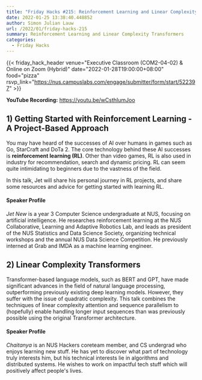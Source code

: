 ```yaml
---
title: "Friday Hacks #215: Reinforcement Learning and Linear Complexity Transformers"
date: 2022-01-25 13:38:40.448852
author: Simon Julian Lauw
url: /2022/01/friday-hacks-215
summary: Reinforcement Learning and Linear Complexity Transformers
categories:
  - Friday Hacks
---
```


{{< friday_hack_header
    venue="Executive Classroom (COM2-04-02) & Online on Zoom (Hybrid)"
    date="2022-01-28T19:00:00+08:00"
    food="pizza"
    rsvp_link="https://nus.campuslabs.com/engage/submitter/form/start/522397" >}}

**YouTube Recording:** https://youtu.be/wCsthIumJoo


## 1) Getting Started with Reinforcement Learning - A Project-Based Approach

You may have heard of the successes of AI over humans in games such as Go, StarCraft and DoTa 2. The core technology behind these AI successes is __reinforcement learning (RL)__. Other than video games, RL is also used in industry for recommendation, search and dynamic pricing. RL can seem quite intimidating to beginners due to the vastness of the field.

In this talk, Jet will share his personal journey in RL projects, and share some resources and advice for getting started with learning RL.

#### Speaker Profile

_Jet New_ is a year 3 Computer Science undergraduate at NUS, focusing on artificial intelligence. He researches reinforcement learning at the NUS Collaborative, Learning and Adaptive Robotics Lab, and leads as president of the NUS Statistics and Data Science Society, organizing technical workshops and the annual NUS Data Science Competition. He previously interned at Grab and IMDA as a machine learning engineer.

## 2) Linear Complexity Transformers

Transformer-based language models, such as BERT and GPT, have made significant advances in the field of natural language processing, outperforming previously existing deep learning models. However, they suffer with the issue of quadratic complexity. This talk combines the techniques of linear complexity attention and sequence parallelism to (hopefully) enable handling longer input sequences than was previously possible using the original Transformer architecture.

#### Speaker Profile

_Chaitanya_ is an NUS Hackers coreteam member, and CS undergrad who enjoys learning new stuff. He has yet to discover what part of technology truly interests him, but his technical interests lie in algorithms and distributed systems. He wishes to work on impactful tech stuff which will positively affect people's lives.
